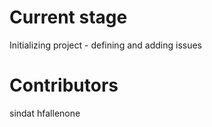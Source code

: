# Current stage  
Initializing project - defining and adding issues  

# Contributors  
sindat
hfallenone


